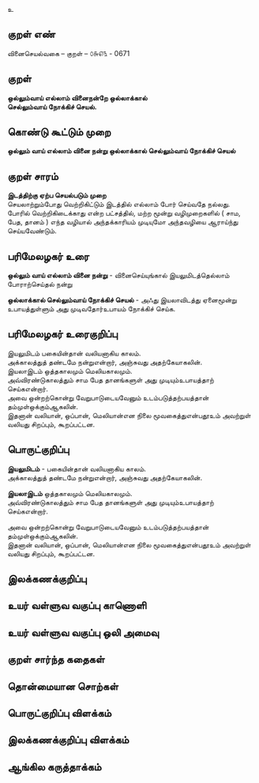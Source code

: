 உ

## குறள் எண் 

வினைசெயல்வகை – குறள் – ௦௬௭௩ - 0671
## குறள் 

**ஒல்லும்வாய் எல்லாம் வினைநன்றே ஒல்லாக்கால்  
செல்லும்வாய் நோக்கிச் செயல்.**  

## கொண்டு கூட்டும் முறை

**ஒல்லும் வாய் எல்லாம் வினை நன்று ஒல்லாக்கால் செல்லும்வாய் நோக்கிச் செயல்**

## குறள் சாரம் 

**இடத்திற்கு ஏற்ப செயல்படும் முறை**  
செயலாற்றும்போது வெற்றிகிட்டும் இடத்தில் எல்லாம் போர் செய்வதே நல்லது.  
போரில் வெற்றிகிடைக்காது என்ற பட்சத்தில், மற்ற மூன்று வழிமுறைகளில் ( சாம, பேத, தானம் ) எந்த வழியால் அந்தக்காரியம் முடியுமோ அந்தவழியை ஆராய்ந்து செய்யவேண்டும்.  

## பரிமேலழகர் உரை

**ஒல்லும் வாய் எல்லாம் வினை நன்று** - வினைசெய்யுங்கால் இயலுமிடத்தெல்லாம் போராற்செய்தல் நன்று  

**ஒல்லாக்கால் செல்லும்வாய் நோக்கிச் செயல்** - அஃது இயலாவிடத்து ஏனைமூன்று உபாயத்துள்ளும் அது முடிவதோர்உபாயம் நோக்கிச் செய்க.  

## பரிமேலழகர் உரைகுறிப்பு   

இயலுமிடம் பகையின்தான் வலியனாகிய காலம்.  
அக்காலத்துத் தண்டமே நன்றுஎன்றார், அஞ்சுவது அதற்கேயாகலின்.  
இயலாஇடம் ஒத்தகாலமும் மெலியகாலமும்.  
அவ்விரண்டுகாலத்தும் சாம பேத தானங்களுள் அது முடியும்உபாயத்தாற் செய்கஎன்றார்.  
அவை ஒன்றற்கொன்று வேறுபாடுடையவேனும் உடம்படுத்தற்பயத்தான் தம்முள்ஒக்கும்ஆகலின்.  
இதனான் வலியான், ஒப்பான், மெலியான்என நிலை மூவகைத்துஎன்பதூஉம் அவற்றுள் வலியது சிறப்பும், கூறப்பட்டன.   

## பொருட்குறிப்பு 

**இயலுமிடம்** - பகையின்தான் வலியனாகிய காலம்.  
அக்காலத்துத் தண்டமே நன்றுஎன்றார், அஞ்சுவது அதற்கேயாகலின்.  

**இயலாஇடம்** ஒத்தகாலமும் மெலியகாலமும்.  
அவ்விரண்டுகாலத்தும் சாம பேத தானங்களுள் அது முடியும்உபாயத்தாற் செய்கஎன்றார்.  

அவை ஒன்றற்கொன்று வேறுபாடுடையவேனும் உடம்படுத்தற்பயத்தான் தம்முள்ஒக்கும்ஆகலின்.  
இதனான் வலியான், ஒப்பான், மெலியான்என நிலை மூவகைத்துஎன்பதூஉம் அவற்றுள் வலியது சிறப்பும், கூறப்பட்டன.    

## இலக்கணக்குறிப்பு  


## உயர் வள்ளுவ வகுப்பு காணொளி


## உயர் வள்ளுவ வகுப்பு ஒலி அமைவு 

 
## குறள் சார்ந்த கதைகள் 


## தொன்மையான சொற்கள்


## பொருட்குறிப்பு விளக்கம்


## இலக்கணக்குறிப்பு விளக்கம்


## ஆங்கில கருத்தாக்கம் 


